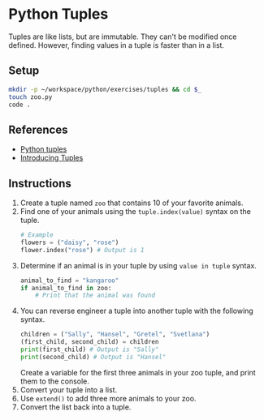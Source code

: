 # Python Tuples

Tuples are like lists, but are immutable. They can't be modified once defined. However, finding values in a tuple is faster than in a list.

## Setup

```sh
mkdir -p ~/workspace/python/exercises/tuples && cd $_
touch zoo.py
code .
```

## References

* [Python tuples](https://docs.python.org/3.6/tutorial/datastructures.html#tuples-and-sequences)
* [Introducing Tuples](http://www.diveintopython.net/native_data_types/tuples.html)

## Instructions

1. Create a tuple named `zoo` that contains 10 of your favorite animals.
1. Find one of your animals using the `tuple.index(value)` syntax on the tuple.
    ```py
    # Example
    flowers = ("daisy", "rose")
    flower.index("rose") # Output is 1
    ```
1. Determine if an animal is in your tuple by using `value in tuple` syntax.
    ```py
    animal_to_find = "kangaroo"
    if animal_to_find in zoo:
        # Print that the animal was found
    ```
1. You can reverse engineer a tuple into another tuple with the following syntax.
    ```py
    children = ("Sally", "Hansel", "Gretel", "Svetlana")
    (first_child, second_child) = children
    print(first_child) # Output is "Sally"
    print(second_child) # Output is "Hansel"
    ```
    Create a variable for the first three animals in your zoo tuple, and print them to the console.
1. Convert your tuple into a list.
1. Use `extend()` to add three more animals to your zoo.
1. Convert the list back into a tuple.
